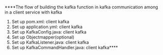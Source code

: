 ****The flow of building the kafka function in kafka communication among in a client service with kafka
1. Set up pom.xml: client kafka
2. Set up application.yml: client kafka
3. Set up KafkaConfig.java: client kafka
4. Set up Objectmapper(optional)
5. Set up KafkaListener.java: client kafka
6. Set up KafkaCommandHandler.java: client kafka****